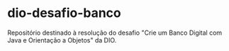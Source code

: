 # dio-desafio-banco
Repositório destinado à resolução do desafio "Crie um Banco Digital com Java e Orientação a Objetos" da DIO.
